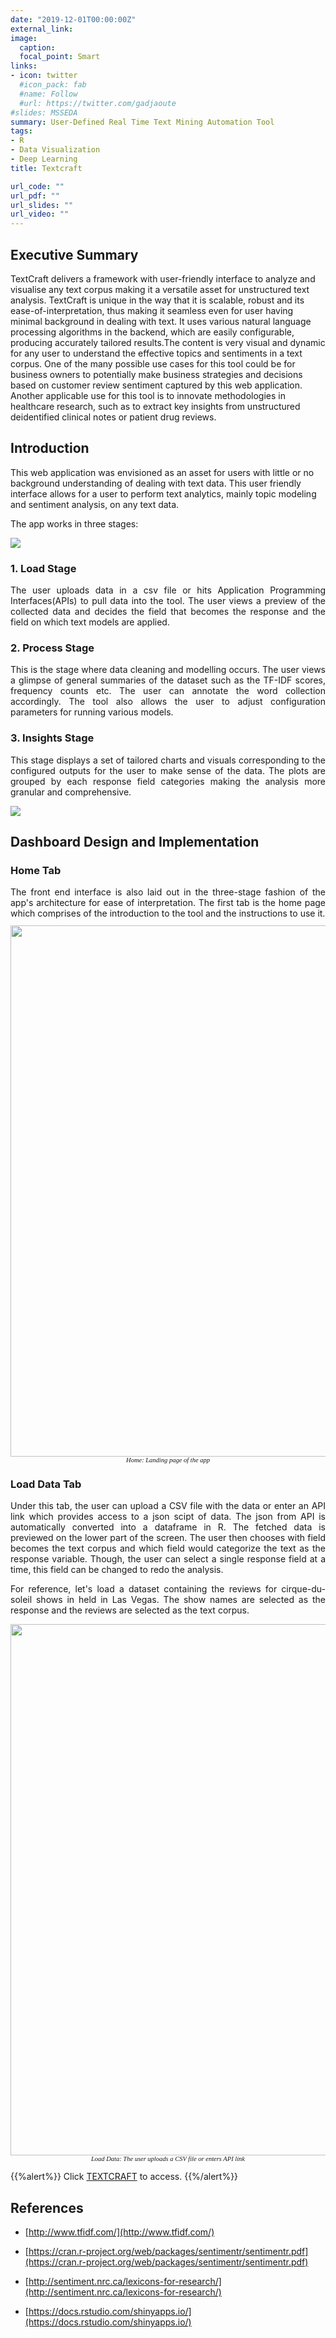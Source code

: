 ```yaml
---
date: "2019-12-01T00:00:00Z"
external_link:
image:
  caption:
  focal_point: Smart
links:
- icon: twitter
  #icon_pack: fab
  #name: Follow
  #url: https://twitter.com/gadjaoute
#slides: MSSEDA
summary: User-Defined Real Time Text Mining Automation Tool 
tags:
- R
- Data Visualization
- Deep Learning
title: Textcraft

url_code: ""
url_pdf: ""
url_slides: ""
url_video: ""
---
```

## Executive Summary

TextCraft delivers a framework with user-friendly interface to analyze and visualise any text corpus making it a versatile asset for unstructured text analysis. TextCraft is unique in the way that it is scalable, robust and its ease-of-interpretation, thus making it seamless even for user having minimal background in dealing with text. It uses various natural language processing algorithms in the backend, which are easily configurable, producing accurately tailored results.The content is very visual and dynamic for any user to understand the effective topics and sentiments in a text corpus. One of the many possible use cases for this tool could be for business owners to potentially make business strategies and decisions based on customer review sentiment captured by this web application. Another applicable use for this tool is to innovate methodologies in healthcare research, such as to extract key insights from unstructured deidentified clinical notes or patient drug reviews.

## Introduction

This web application was envisioned as an asset for users with little or no background understanding of dealing with text data. This user friendly interface allows for a user to perform text analytics, mainly topic modeling and sentiment analysis, on any text data.

The app works in three stages:

![](/project/textcraft2/stages.PNG)

### 1. Load Stage

<div style="text-align:justify"><span>
The user uploads data in a csv file or hits Application Programming Interfaces(APIs) to pull data into the tool. The user views a preview of the collected data and decides the field that becomes the response and the field on which text models are applied.
</span></div>


### 2. Process Stage

<div style="text-align:justify"><span>
This is the stage where data cleaning and modelling occurs. The user views a glimpse of general summaries of the dataset such as the TF-IDF scores, frequency counts etc. The user can annotate the word collection accordingly. The tool also allows the user to adjust configuration parameters for running various models. 
</span></div>


### 3. Insights Stage

<div style="text-align:justify"><span>
This stage displays a set of tailored charts and visuals corresponding to the configured outputs for the user to make sense of the data. The plots are grouped by each response field categories making the analysis more granular and comprehensive.
</span></div>


![](/project/textcraft2/workflow.PNG)


## Dashboard Design and Implementation


### Home Tab

<div style="text-align:justify"><span>
The front end interface is also laid out in the three-stage fashion of the app's architecture for ease of interpretation. The first tab is the home page which comprises of the introduction to the tool and the instructions to use it.
</span></div>

<p align="center" style="font-family:Georgia;font-size:75%;">
  <img width="900" height="850" src="/project/textcraft2/pic1.png">
  <em>Home: Landing page of the app</em>
</p>

### Load Data Tab

<div style="text-align:justify"><span>
Under this tab, the user can upload a CSV file with the data or enter an API link which provides access to a json scipt of data. The json from API is automatically converted into a dataframe in R. The fetched data is previewed on the lower part of the screen. The user then chooses with field becomes the text corpus and which field would categorize the text as the response variable. Though, the user can select a single response field at a time, this field can be changed to redo the analysis. 

For reference, let's load a dataset containing the reviews for cirque-du-soleil shows in held in Las Vegas. The show names are selected as the response and the reviews are selected as the text corpus.

</span></div>

<p align="center" style="font-family:Georgia;font-size:75%;">
  <img width="900" height="850" src="/project/textcraft2/pic2.png">
  <em>Load Data: The user uploads a CSV file or enters API link</em>
</p>





{{%alert%}}
Click [TEXTCRAFT](https://neonflux56.shinyapps.io/TextCraft/) to access.
{{%/alert%}}


## References

- [http://www.tfidf.com/](http://www.tfidf.com/)

- [https://cran.r-project.org/web/packages/sentimentr/sentimentr.pdf](https://cran.r-project.org/web/packages/sentimentr/sentimentr.pdf) 

- [http://sentiment.nrc.ca/lexicons-for-research/](http://sentiment.nrc.ca/lexicons-for-research/) 

- [https://docs.rstudio.com/shinyapps.io/](https://docs.rstudio.com/shinyapps.io/) 

